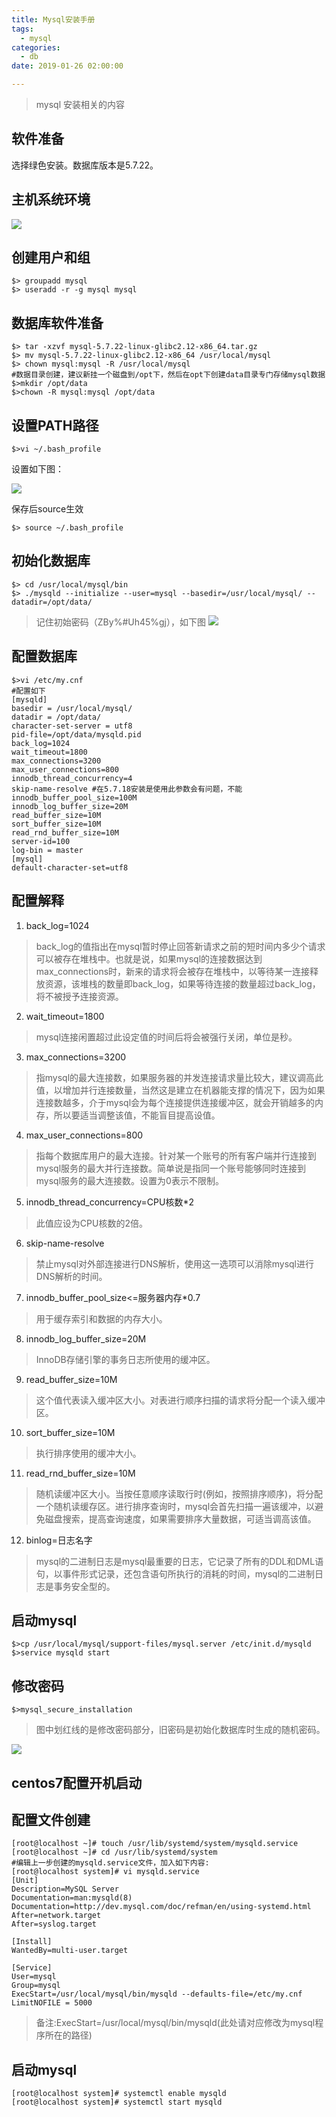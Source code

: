 ```yaml
---
title: Mysql安装手册
tags:
  - mysql
categories:
  - db
date: 2019-01-26 02:00:00

---
```

>mysql 安装相关的内容

<!-- more -->

软件准备
--------

选择绿色安装。数据库版本是5.7.22。

主机系统环境
------------

![](https://raw.githubusercontent.com/zixujing/book1.github.io/master/image/ora_mysql_install/91fdb214232ced7ed657aa473462337c.png)

创建用户和组
------------
```
$> groupadd mysql
$> useradd -r -g mysql mysql
```
数据库软件准备
--------------
```
$> tar -xzvf mysql-5.7.22-linux-glibc2.12-x86_64.tar.gz
$> mv mysql-5.7.22-linux-glibc2.12-x86_64 /usr/local/mysql
$> chown mysql:mysql -R /usr/local/mysql
#数据目录创建，建议新挂一个磁盘到/opt下，然后在opt下创建data目录专门存储mysql数据
$>mkdir /opt/data
$>chown -R mysql:mysql /opt/data
```
设置PATH路径
------------
```
$>vi ~/.bash_profile
```
设置如下图：

![](https://raw.githubusercontent.com/zixujing/book1.github.io/master/image/ora_mysql_install/2bb12b141f9ac28ff39b1248f537e1ff.png)

保存后source生效
```
$> source ~/.bash_profile
```
初始化数据库
------------
```
$> cd /usr/local/mysql/bin
$> ./mysqld --initialize --user=mysql --basedir=/usr/local/mysql/ --datadir=/opt/data/
```
>记住初始密码（ZBy%#Uh45%gj），如下图
![](https://raw.githubusercontent.com/zixujing/book1.github.io/master/image/ora_mysql_install/10648641329e44faf01eb00e182c6646.png)

配置数据库
----------
```
$>vi /etc/my.cnf
#配置如下
[mysqld]
basedir = /usr/local/mysql/
datadir = /opt/data/
character-set-server = utf8
pid-file=/opt/data/mysqld.pid
back_log=1024
wait_timeout=1800
max_connections=3200
max_user_connections=800
innodb_thread_concurrency=4
skip-name-resolve #在5.7.18安装是使用此参数会有问题，不能
innodb_buffer_pool_size=100M
innodb_log_buffer_size=20M
read_buffer_size=10M
sort_buffer_size=10M
read_rnd_buffer_size=10M
server-id=100
log-bin = master
[mysql]
default-character-set=utf8
```
配置解释
--------

1.  back_log=1024
>back_log的值指出在mysql暂时停止回答新请求之前的短时间内多少个请求可以被存在堆栈中。也就是说，如果mysql的连接数据达到max_connections时，新来的请求将会被存在堆栈中，以等待某一连接释放资源，该堆栈的数量即back_log，如果等待连接的数量超过back_log，将不被授予连接资源。

2.  wait_timeout=1800
>mysql连接闲置超过此设定值的时间后将会被强行关闭，单位是秒。

3.  max_connections=3200
>指mysql的最大连接数，如果服务器的并发连接请求量比较大，建议调高此值，以增加并行连接数量，当然这是建立在机器能支撑的情况下，因为如果连接数越多，介于mysql会为每个连接提供连接缓冲区，就会开销越多的内存，所以要适当调整该值，不能盲目提高设值。

4.  max_user_connections=800
>指每个数据库用户的最大连接。针对某一个账号的所有客户端并行连接到mysql服务的最大并行连接数。简单说是指同一个账号能够同时连接到mysql服务的最大连接数。设置为0表示不限制。

5.  innodb_thread_concurrency=CPU核数*2
>此值应设为CPU核数的2倍。

6.  skip-name-resolve
>禁止mysql对外部连接进行DNS解析，使用这一选项可以消除mysql进行DNS解析的时间。

7.  innodb_buffer_pool_size<=服务器内存*0.7
>用于缓存索引和数据的内存大小。

8.  innodb_log_buffer_size=20M
>InnoDB存储引擎的事务日志所使用的缓冲区。

9.  read_buffer_size=10M
>   这个值代表读入缓冲区大小。对表进行顺序扫描的请求将分配一个读入缓冲区。

10.  sort_buffer_size=10M
>执行排序使用的缓冲大小。

11.  read_rnd_buffer_size=10M
>随机读缓冲区大小。当按任意顺序读取行时(例如，按照排序顺序)，将分配一个随机读缓存区。进行排序查询时，mysql会首先扫描一遍该缓冲，以避免磁盘搜索，提高查询速度，如果需要排序大量数据，可适当调高该值。

12.  binlog=日志名字
>mysql的二进制日志是mysql最重要的日志，它记录了所有的DDL和DML语句，以事件形式记录，还包含语句所执行的消耗的时间，mysql的二进制日志是事务安全型的。

启动mysql
---------
```
$>cp /usr/local/mysql/support-files/mysql.server /etc/init.d/mysqld
$>service mysqld start
```
修改密码
--------
```
$>mysql_secure_installation
```
>图中划红线的是修改密码部分，旧密码是初始化数据库时生成的随机密码。

![](https://raw.githubusercontent.com/zixujing/book1.github.io/master/image/ora_mysql_install/c35978840d79c90476c7e0fbaafb3170.png)

centos7配置开机启动
---
配置文件创建
----------
```
[root@localhost ~]# touch /usr/lib/systemd/system/mysqld.service
[root@localhost ~]# cd /usr/lib/systemd/system
#编辑上一步创建的mysqld.service文件，加入如下内容:
[root@localhost system]# vi mysqld.service
[Unit]
Description=MySQL Server
Documentation=man:mysqld(8)
Documentation=http://dev.mysql.com/doc/refman/en/using-systemd.html
After=network.target
After=syslog.target

[Install]
WantedBy=multi-user.target

[Service]
User=mysql
Group=mysql
ExecStart=/usr/local/mysql/bin/mysqld --defaults-file=/etc/my.cnf
LimitNOFILE = 5000
```
>备注:ExecStart=/usr/local/mysql/bin/mysqld(此处请对应修改为mysql程序所在的路径)

启动mysql
-----------
```
[root@localhost system]# systemctl enable mysqld
[root@localhost system]# systemctl start mysqld
```
